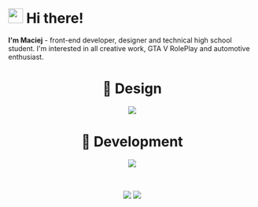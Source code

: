 # <img src="https://user-images.githubusercontent.com/29491322/158017321-2eb04161-6400-4eea-938b-ed201b42345c.gif" width="30px"> Hi there!


<b>I'm Maciej</b> - front-end developer, designer and technical high school student. I'm interested in all creative work, GTA V RolePlay and automotive enthusiast.</p>

<h1 align="center">🎨 Design</h1>
<div align="center">
  <img src="https://skillicons.dev/icons?i=ps,ai,pr,ae,figma"/>
<div>
  
<h1 align="center">🔧 Development</h1>

<div align="center">
  <img src="https://skillicons.dev/icons?i=html,css,js,ts,sass,jquery,docker,git,react,vue,lua,php,mysql,svg,linux"/>
<div>
  
  
<br/><br/>
<img src="https://github-readme-stats.vercel.app/api?username=maciejkurzak&count_private=true&show_icons=true&theme=github_dark"/> <img src="https://metrics.lecoq.io/maciejkurzak?template=classic&base.header=0&base.activity=0&base.community=0&base.repositories=0&base.metadata=0&isocalendar=1&isocalendar.duration=full-year&config.timezone=Europe%2FWarsaw"/>



<!--
**maciejkurzak/maciejkurzak** is a ✨ _special_ ✨ repository because its `README.md` (this file) appears on your GitHub profile.

Here are some ideas to get you started:

- 🔭 I’m currently working on ...
- 🌱 I’m currently learning ...
- 👯 I’m looking to collaborate on ...
- 🤔 I’m looking for help with ...
- 💬 Ask me about ...
- 📫 How to reach me: ...
- 😄 Pronouns: ...
- ⚡ Fun fact: ...
-->
